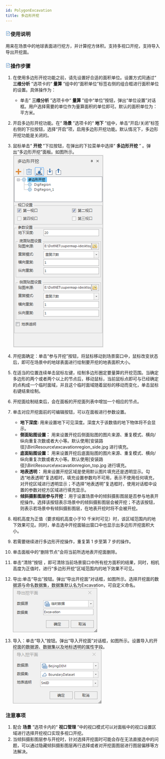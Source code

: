 ```yaml
---
id: PolygonExcavation
title: 多边形开挖  
---  
```

### ![](../../img/read.gif)使用说明

用来在场景中的地球表面进行挖方，并计算挖方体积。支持多视口开挖，支持导入导出开挖面。

### ![](../../img/read.gif)操作步骤

  1. 在使用多边形开挖功能之前，请先设置好合适的面积单位。设置方式同通过“ **三维分析** ”选项卡的“ **量算** ”组中的“面积单位”标签右侧的组合框进行面积单位的设置。具体操作为：
     * 单击“ **三维分析** ”选项卡中“ **量算** ”组中“单位”按钮，弹出“单位设置”对话框。用户选择需要的单位作为量算面积的单位即可。默认的面积单位为：平方米。
  2. 开启多边形开挖功能。在“ **场景** ”选项卡的“ **地下** ”组中，单击“开启/关闭”标签右侧的下拉按钮，选择“开启”项，启用多边形开挖功能。默认情况下，多边形开挖功能是关闭的。
  3. 鼠标单击“ **开挖** ”下拉按钮，在弹出的下拉菜单中选择“ **多边形开挖** ” 。弹出“多边形开挖”面板。如图所示。   
![](img/PolygonExcavation_Dialog.png)  

  4. 开挖面确定：单击“参与开挖”按钮，将鼠标移动到场景窗口中，鼠标改变状态后，即可在场景中的地球表面进行绘制要开挖的地表面积大小。
  5. 在适当的位置连续单击鼠标左键，绘制多边形圈定要量算的开挖范围。当确定多边形的两个或者两个以上的节点后，移动鼠标，当前鼠标点即可与已经确定的点构成一个临时面域，并且这个临时面域随着鼠标的移动而变化，单击鼠标右键结束绘制。
  6. 开挖面绘制结束后，会在面板的开挖面列表中增加一个相应的节点。
  7. 单击对应开挖面前的可编辑按钮，可以在面板进行参数设置。
      * **地下深度:** 用来设置地下可见深度。深度大于该数值的地下物体将不会显示。
      * **侧面贴图设置：** 用来设置开挖后侧面贴图的图片来源、重复模式、横向/纵向重复次数或者大小等。默认使用[安装路径]\Bin\Resource\excavationregion_side.jpg 进行填充。
      * **底面贴图设置：** 用来设置开挖后底面贴图的图片来源、重复模式、横向/纵向重复次数或者大小等。默认使用[安装路径]\Bin\Resource\excavationregion_top.jpg 进行填充。
      * **地表透明：** 用来设置开挖区域是使用默认图片填充还是透明显示。勾选“地表透明”复选框时，填充设置参数均不可用，表示不使用任何填充，对开挖区域进行透明显示；不选择“地表透明”复选框时，使用对话框中设置的参数对挖方区域进行填充显示。
      * **倾斜摄影图层参与开挖：** 用于设置场景中的倾斜摄影图层是否参与地表开挖操作。选择该按钮表示场景中的倾斜摄影图层会被开挖；不选该按钮，则表示若场景中有倾斜摄影图层，在地表开挖时将不会被开挖。
  8. 相机高度为正值（要求相机高度小于10 千米时可见）时，该区域范围内的地下效果可见。同时，单击选中开挖面输出窗口中也显示出多边形开挖面积大小。
  9. 若需要继续进行多边形开挖操作，重复第 1 步至第 7 步的操作。
  10. 单击面板中的“删除节点”会将当前所选地表开挖面删除。
  11. 单击“清除”按钮 ，即可清除当前场景窗口中所有挖方面积的结果，同时，相机高度为正值时，进行“多边形开挖”区域范围内的地下效果不可见。
  12. 导出:单击“导出”按钮。弹出“导出开挖面”对话框，如图所示。选择开挖面的数据源与命名数据集，数据集默认名为Excavation，可自定义命名。    
![](img/DeriveExcavation.png)  

  13. 导入：单击“导入”按钮。弹出“导入开挖面”对话框，如图所示。设置导入的开挖面的数据源、数据集以及地标透明的属性字段。  
![](img/ImportExcavation.png)  

### 注意事项

  1. 配合 **场景** ”选项卡内的“ **视口管理** ”中的视口模式可以对面板中的视口设置区域进行选择开挖视口实现多视口开挖。
  2. 当倾斜摄影图层参与开挖时，针对选择开挖面时可能会存在无法直接选中的问题，可以通过隐藏倾斜摄影图层再行选择或者对开挖面图层进行图层偏移等方法解决。



